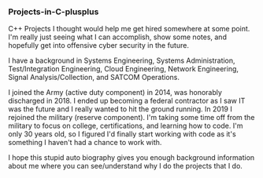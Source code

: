 ### Projects-in-C-plusplus

C++ Projects I thought would help me get hired somewhere at some point. I'm really just seeing what I can accomplish, show some notes, and hopefully get into offensive cyber security in the future. 

I have a background in Systems Engineering, Systems Administration, Test/Integration Engineering, Cloud Engineering, Network Engineering, Signal Analysis/Collection, and SATCOM Operations.

I joined the Army (active duty component) in 2014, was honorably discharged in 2018. I ended up becoming a federal contractor as I saw IT was the future and I really wanted to hit the ground running. In 2019 I rejoined the military (reserve component). I'm taking some time off from the military to focus on college, certifications, and learning how to code. I'm only 30 years old, so I figured I'd finally start working with code as it's something I haven't had a chance to work with. 

I hope this stupid auto biography gives you enough background information about me where you can see/understand why I do the projects that I do. 
